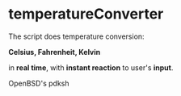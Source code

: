 # temperatureConverter

The script does temperature conversion:

**Celsius, Fahrenheit, Kelvin**

in **real time**, with **instant reaction** to user's **input**.

OpenBSD's pdksh
